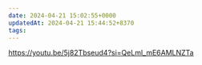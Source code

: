```yaml
---
date: 2024-04-21 15:02:55+0000
updatedAt: 2024-04-21 15:44:52+8370
tags: 
---
```

https://youtu.be/5j82Tbseud4?si=QeLml_mE6AMLNZTa